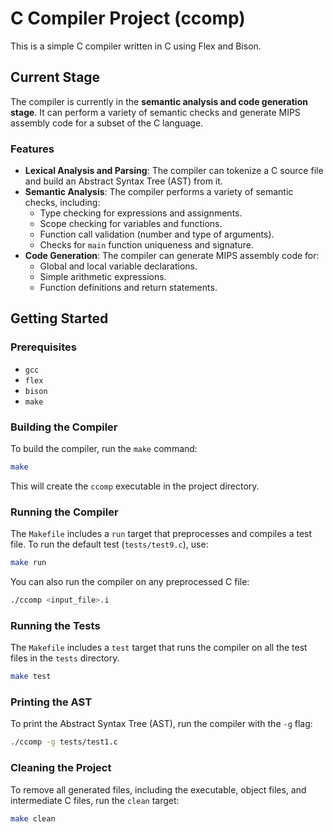# C Compiler Project (ccomp)

This is a simple C compiler written in C using Flex and Bison.

## Current Stage

The compiler is currently in the **semantic analysis and code generation stage**. It can perform a variety of semantic checks and generate MIPS assembly code for a subset of the C language.

### Features

*   **Lexical Analysis and Parsing**: The compiler can tokenize a C source file and build an Abstract Syntax Tree (AST) from it.
*   **Semantic Analysis**: The compiler performs a variety of semantic checks, including:
    *   Type checking for expressions and assignments.
    *   Scope checking for variables and functions.
    *   Function call validation (number and type of arguments).
    *   Checks for `main` function uniqueness and signature.
*   **Code Generation**: The compiler can generate MIPS assembly code for:
    *   Global and local variable declarations.
    *   Simple arithmetic expressions.
    *   Function definitions and return statements.

## Getting Started

### Prerequisites

- `gcc`
- `flex`
- `bison`
- `make`

### Building the Compiler

To build the compiler, run the `make` command:

```bash
make
```

This will create the `ccomp` executable in the project directory.

### Running the Compiler

The `Makefile` includes a `run` target that preprocesses and compiles a test file. To run the default test (`tests/test9.c`), use:

```bash
make run
```

You can also run the compiler on any preprocessed C file:

```bash
./ccomp <input_file>.i
```

### Running the Tests

The `Makefile` includes a `test` target that runs the compiler on all the test files in the `tests` directory.

```bash
make test
```

### Printing the AST

To print the Abstract Syntax Tree (AST), run the compiler with the `-g` flag:

```bash
./ccomp -g tests/test1.c
```

### Cleaning the Project

To remove all generated files, including the executable, object files, and intermediate C files, run the `clean` target:

```bash
make clean

